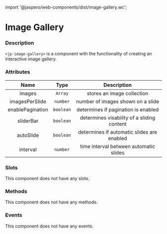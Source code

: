 import '@jaspero/web-components/dist/image-gallery.wc';

# Image Gallery

### Description

`<jp-image-gallery>` is a component with the functionality of creating an interactive image gallery.

### Attributes

| **Name** | **Type** | **Description** |
| :----: | :----: | :---: |
| images |`Array` | stores an image collection |
| imagesPerSlide | `number` | number of images shown on a slide |
| enablePagination | `boolean` | determines if pagination is enabled |
| sliderBar | `boolean` | determines visability of a sliding content |
| autoSlide | `boolean` | determines if automatic slides are enabled |
| interval | `number` | time interval between automatic slides |
  
### Slots

This component does not have any slots.


### Methods

This component does not have any methods.


### Events

This component does not have any events. 
>